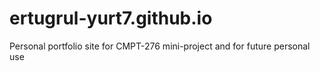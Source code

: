 # ertugrul-yurt7.github.io
Personal portfolio site for CMPT-276 mini-project and for future personal use
